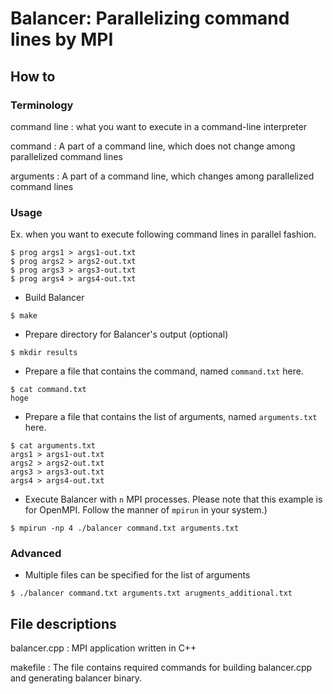 Balancer: Parallelizing command lines by MPI
===========================

How to
-----

### Terminology

command line
: what you want to execute in a command-line interpreter

command
: A part of a command line, which does not change among parallelized
command lines

arguments
: A part of a command line, which changes among parallelized command
lines

### Usage

Ex. when you want to execute following command lines in parallel fashion.
```
$ prog args1 > args1-out.txt
$ prog args2 > args2-out.txt
$ prog args3 > args3-out.txt
$ prog args4 > args4-out.txt
```

- Build Balancer
```
$ make
```

- Prepare directory for Balancer's output (optional)
```
$ mkdir results
```

- Prepare a file that contains the command, named ``command.txt`` here.
```
$ cat command.txt
hoge
```

- Prepare a file that contains the list of arguments, named ``arguments.txt`` here.
```
$ cat arguments.txt
args1 > args1-out.txt
args2 > args2-out.txt
args3 > args3-out.txt
args4 > args4-out.txt
```

- Execute Balancer with ``n`` MPI processes. Please note that this example is for OpenMPI. Follow the manner of ``mpirun`` in your system.)
```
$ mpirun -np 4 ./balancer command.txt arguments.txt
```

### Advanced

- Multiple files can be specified for the list of arguments
```
$ ./balancer command.txt arguments.txt arugments_additional.txt
```

File descriptions
---------------

balancer.cpp
: MPI application written in C++

makefile
: The file contains required commands for building balancer.cpp and
generating balancer binary.
